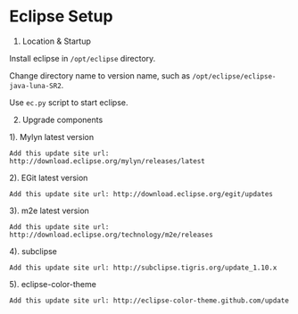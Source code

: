 Eclipse Setup
=============

1. Location & Startup

  Install eclipse in `/opt/eclipse` directory.
  
  Change directory name to version name, such as `/opt/eclipse/eclipse-java-luna-SR2`.

  Use `ec.py` script to start eclipse.

2. Upgrade components

  1). Mylyn latest version

    Add this update site url: http://download.eclipse.org/mylyn/releases/latest

  2). EGit latest version

    Add this update site url: http://download.eclipse.org/egit/updates

  3). m2e latest version

    Add this update site url: http://download.eclipse.org/technology/m2e/releases

  4). subclipse

    Add this update site url: http://subclipse.tigris.org/update_1.10.x

  5). eclipse-color-theme

    Add this update site url: http://eclipse-color-theme.github.com/update

